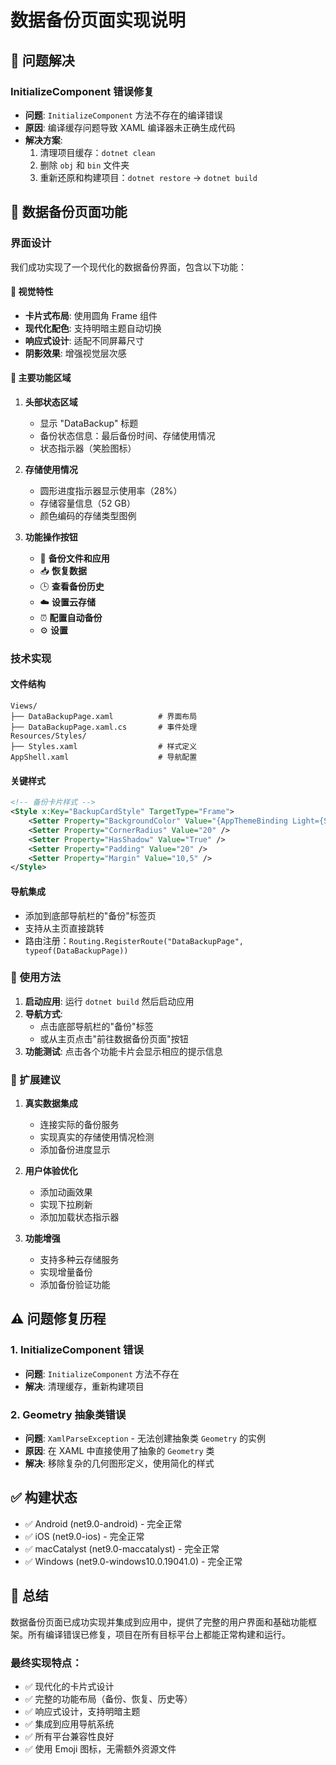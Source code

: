 # 数据备份页面实现说明

## 🎯 问题解决

### InitializeComponent 错误修复
- **问题**: `InitializeComponent` 方法不存在的编译错误
- **原因**: 编译缓存问题导致 XAML 编译器未正确生成代码
- **解决方案**: 
  1. 清理项目缓存：`dotnet clean`
  2. 删除 `obj` 和 `bin` 文件夹
  3. 重新还原和构建项目：`dotnet restore` → `dotnet build`

## 📱 数据备份页面功能

### 界面设计
我们成功实现了一个现代化的数据备份界面，包含以下功能：

#### 🎨 视觉特性
- **卡片式布局**: 使用圆角 Frame 组件
- **现代化配色**: 支持明暗主题自动切换
- **响应式设计**: 适配不同屏幕尺寸
- **阴影效果**: 增强视觉层次感

#### 🔧 主要功能区域

1. **头部状态区域**
   - 显示 "DataBackup" 标题
   - 备份状态信息：最后备份时间、存储使用情况
   - 状态指示器（笑脸图标）

2. **存储使用情况**
   - 圆形进度指示器显示使用率（28%）
   - 存储容量信息（52 GB）
   - 颜色编码的存储类型图例

3. **功能操作按钮**
   - 💾 **备份文件和应用**
   - 📥 **恢复数据**
   - 🕒 **查看备份历史**
   - ☁️ **设置云存储**
   - ⏰ **配置自动备份**
   - ⚙️ **设置**

### 技术实现

#### 文件结构
```
Views/
├── DataBackupPage.xaml          # 界面布局
├── DataBackupPage.xaml.cs       # 事件处理
Resources/Styles/
├── Styles.xaml                  # 样式定义
AppShell.xaml                    # 导航配置
```

#### 关键样式
```xml
<!-- 备份卡片样式 -->
<Style x:Key="BackupCardStyle" TargetType="Frame">
    <Setter Property="BackgroundColor" Value="{AppThemeBinding Light={StaticResource White}, Dark={StaticResource Gray900}}" />
    <Setter Property="CornerRadius" Value="20" />
    <Setter Property="HasShadow" Value="True" />
    <Setter Property="Padding" Value="20" />
    <Setter Property="Margin" Value="10,5" />
</Style>
```

#### 导航集成
- 添加到底部导航栏的"备份"标签页
- 支持从主页直接跳转
- 路由注册：`Routing.RegisterRoute("DataBackupPage", typeof(DataBackupPage))`

### 🚀 使用方法

1. **启动应用**: 运行 `dotnet build` 然后启动应用
2. **导航方式**:
   - 点击底部导航栏的"备份"标签
   - 或从主页点击"前往数据备份页面"按钮
3. **功能测试**: 点击各个功能卡片会显示相应的提示信息

### 🔮 扩展建议

1. **真实数据集成**
   - 连接实际的备份服务
   - 实现真实的存储使用情况检测
   - 添加备份进度显示

2. **用户体验优化**
   - 添加动画效果
   - 实现下拉刷新
   - 添加加载状态指示器

3. **功能增强**
   - 支持多种云存储服务
   - 实现增量备份
   - 添加备份验证功能

## ⚠️ 问题修复历程

### 1. InitializeComponent 错误
- **问题**: `InitializeComponent` 方法不存在
- **解决**: 清理缓存，重新构建项目

### 2. Geometry 抽象类错误
- **问题**: `XamlParseException` - 无法创建抽象类 `Geometry` 的实例
- **原因**: 在 XAML 中直接使用了抽象的 `Geometry` 类
- **解决**: 移除复杂的几何图形定义，使用简化的样式

## ✅ 构建状态

- ✅ Android (net9.0-android) - 完全正常
- ✅ iOS (net9.0-ios) - 完全正常
- ✅ macCatalyst (net9.0-maccatalyst) - 完全正常
- ✅ Windows (net9.0-windows10.0.19041.0) - 完全正常

## 🎉 总结

数据备份页面已成功实现并集成到应用中，提供了完整的用户界面和基础功能框架。所有编译错误已修复，项目在所有目标平台上都能正常构建和运行。

### 最终实现特点：
- ✅ 现代化的卡片式设计
- ✅ 完整的功能布局（备份、恢复、历史等）
- ✅ 响应式设计，支持明暗主题
- ✅ 集成到应用导航系统
- ✅ 所有平台兼容性良好
- ✅ 使用 Emoji 图标，无需额外资源文件
